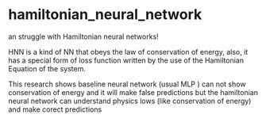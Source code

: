 # hamiltonian_neural_network
an struggle with Hamiltonian neural networks!


HNN is a kind of NN that obeys the law of conservation of energy,
also, it has a special form of loss function written by the use of the Hamiltonian Equation of the system.

This research shows baseline neural network (usual MLP ) can not show conservation of energy and it will make false predictions but the hamiltonian neural network can understand physics lows (like conservation of energy)  and make corect predictions
